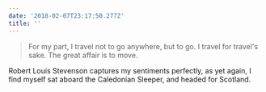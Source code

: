 ```yaml
---
date: '2018-02-07T23:17:50.277Z'
title: ''
---
```

> For my part, I travel not to go anywhere, but to go. I travel for travel's sake. The great affair is to move.

Robert Louis Stevenson captures my sentiments perfectly, as yet again, I find myself sat aboard the Caledonian Sleeper, and headed for Scotland.
